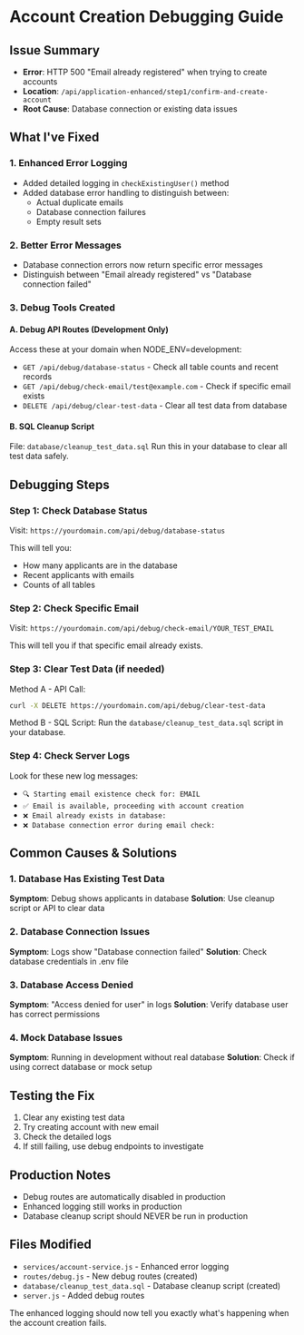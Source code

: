 # Account Creation Debugging Guide

## Issue Summary
- **Error**: HTTP 500 "Email already registered" when trying to create accounts
- **Location**: `/api/application-enhanced/step1/confirm-and-create-account`
- **Root Cause**: Database connection or existing data issues

## What I've Fixed

### 1. Enhanced Error Logging
- Added detailed logging in `checkExistingUser()` method
- Added database error handling to distinguish between:
  - Actual duplicate emails
  - Database connection failures
  - Empty result sets

### 2. Better Error Messages  
- Database connection errors now return specific error messages
- Distinguish between "Email already registered" vs "Database connection failed"

### 3. Debug Tools Created

#### A. Debug API Routes (Development Only)
Access these at your domain when NODE_ENV=development:

- `GET /api/debug/database-status` - Check all table counts and recent records
- `GET /api/debug/check-email/test@example.com` - Check if specific email exists  
- `DELETE /api/debug/clear-test-data` - Clear all test data from database

#### B. SQL Cleanup Script
File: `database/cleanup_test_data.sql`
Run this in your database to clear all test data safely.

## Debugging Steps

### Step 1: Check Database Status
Visit: `https://yourdomain.com/api/debug/database-status`

This will tell you:
- How many applicants are in the database
- Recent applicants with emails
- Counts of all tables

### Step 2: Check Specific Email
Visit: `https://yourdomain.com/api/debug/check-email/YOUR_TEST_EMAIL`

This will tell you if that specific email already exists.

### Step 3: Clear Test Data (if needed)
Method A - API Call:
```bash
curl -X DELETE https://yourdomain.com/api/debug/clear-test-data
```

Method B - SQL Script:
Run the `database/cleanup_test_data.sql` script in your database.

### Step 4: Check Server Logs
Look for these new log messages:
- `🔍 Starting email existence check for: EMAIL`
- `✅ Email is available, proceeding with account creation`
- `❌ Email already exists in database:`
- `❌ Database connection error during email check:`

## Common Causes & Solutions

### 1. Database Has Existing Test Data
**Symptom**: Debug shows applicants in database
**Solution**: Use cleanup script or API to clear data

### 2. Database Connection Issues  
**Symptom**: Logs show "Database connection failed" 
**Solution**: Check database credentials in .env file

### 3. Database Access Denied
**Symptom**: "Access denied for user" in logs
**Solution**: Verify database user has correct permissions

### 4. Mock Database Issues
**Symptom**: Running in development without real database
**Solution**: Check if using correct database or mock setup

## Testing the Fix

1. Clear any existing test data
2. Try creating account with new email
3. Check the detailed logs
4. If still failing, use debug endpoints to investigate

## Production Notes

- Debug routes are automatically disabled in production
- Enhanced logging still works in production
- Database cleanup script should NEVER be run in production

## Files Modified

- `services/account-service.js` - Enhanced error logging
- `routes/debug.js` - New debug routes (created)
- `database/cleanup_test_data.sql` - Database cleanup script (created)
- `server.js` - Added debug routes

The enhanced logging should now tell you exactly what's happening when the account creation fails.